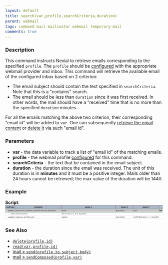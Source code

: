 ```yaml
---
layout: default
title: search(var,profile,searchCriteria,duration)
parent: webmail
tags: command mail mailinator webmail temporary-mail
comments: true
---
```


### Description
This command instructs Nexial to retrieve emails corresponding to the specified `profile`. The `profile` should be 
[configured](index#webmail-configuration-settings) with the appropriate webmail provider and inbox. This command
will retrieve the available email of the configured inbox based on 2 criterion:
- The email subject should contain the text specified in `searchCriteria`. Note that this is a "contains" search.
- The email should be less than `duration` since it was first received. In other words, the mail should have a 
  "received" time that is no more than the specified `duration` minutes.

For all the emails matching the above two criterion, their corresponding "email id" will be added to `var`. One can 
subsequently [retrieve the email content](read(var,profile,id)) or [delete it](delete(profile,id)) via such "email id".


### Parameters
- **var** - the data variable to track a list of "email id" of the matching emails.
- **profile** - the webmail profile [configured](index#webmail-configuration-settings) for this command.
- **searchCriteria** - the text that be contained in the email subject.
- **duration** - the duration since the email was received. The unit of this duration is in **minutes** and it must be 
  a positive integer. Mails older than 24 hours cannot be retrieved; the max value of the duration will be 1440. 


### Example
**Script**:<br/>
![](image/search_01.png)
<br/>


### See Also
- [`delete(profile,id)`](delete(profile,id))
- [`read(var,profile,id)`](read(var,profile,id))
- [mail &raquo; `send(profile,to,subject,body)`](../mail/send(profile,to,subject,body))
- [mail &raquo; `sendComposed(profile,var)`](../mail/sendComposed(profile,var))
